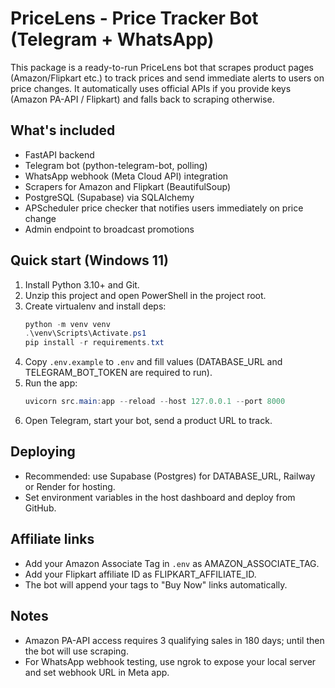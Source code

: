 # PriceLens - Price Tracker Bot (Telegram + WhatsApp)

This package is a ready-to-run PriceLens bot that scrapes product pages (Amazon/Flipkart etc.)
to track prices and send immediate alerts to users on price changes. It automatically uses
official APIs if you provide keys (Amazon PA-API / Flipkart) and falls back to scraping otherwise.

## What's included
- FastAPI backend
- Telegram bot (python-telegram-bot, polling)
- WhatsApp webhook (Meta Cloud API) integration
- Scrapers for Amazon and Flipkart (BeautifulSoup)
- PostgreSQL (Supabase) via SQLAlchemy
- APScheduler price checker that notifies users immediately on price change
- Admin endpoint to broadcast promotions

## Quick start (Windows 11)
1. Install Python 3.10+ and Git.
2. Unzip this project and open PowerShell in the project root.
3. Create virtualenv and install deps:
   ```powershell
   python -m venv venv
   .\venv\Scripts\Activate.ps1
   pip install -r requirements.txt
   ```
4. Copy `.env.example` to `.env` and fill values (DATABASE_URL and TELEGRAM_BOT_TOKEN are required to run).
5. Run the app:
   ```powershell
   uvicorn src.main:app --reload --host 127.0.0.1 --port 8000
   ```
6. Open Telegram, start your bot, send a product URL to track.

## Deploying
- Recommended: use Supabase (Postgres) for DATABASE_URL, Railway or Render for hosting.
- Set environment variables in the host dashboard and deploy from GitHub.

## Affiliate links
- Add your Amazon Associate Tag in `.env` as AMAZON_ASSOCIATE_TAG.
- Add your Flipkart affiliate ID as FLIPKART_AFFILIATE_ID.
- The bot will append your tags to "Buy Now" links automatically.

## Notes
- Amazon PA-API access requires 3 qualifying sales in 180 days; until then the bot will use scraping.
- For WhatsApp webhook testing, use ngrok to expose your local server and set webhook URL in Meta app.